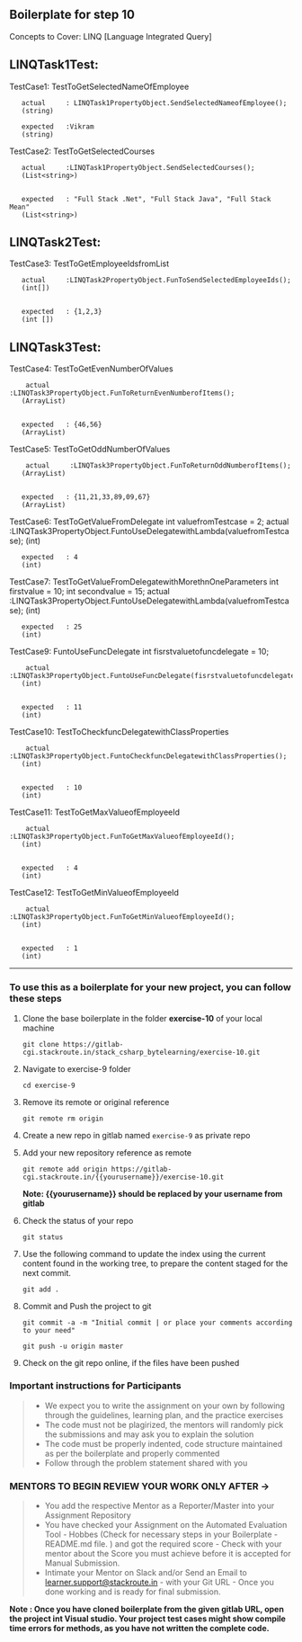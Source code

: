 ## Boilerplate for step 10

Concepts to Cover: LINQ [Language Integrated Query] 

LINQTask1Test:
-------

TestCase1: TestToGetSelectedNameOfEmployee

       actual     : LINQTask1PropertyObject.SendSelectedNameofEmployee();
	   (string)
	   
	   expected   :Vikram
	   (string)
	   
TestCase2: TestToGetSelectedCourses

       actual     :LINQTask1PropertyObject.SendSelectedCourses();
	   (List<string>)
	   
	   
	   expected   : "Full Stack .Net", "Full Stack Java", "Full Stack Mean"
	   (List<string>)
	   

LINQTask2Test:
-------
TestCase3: TestToGetEmployeeIdsfromList

       actual     :LINQTask2PropertyObject.FunToSendSelectedEmployeeIds();
	   (int[])
	   
	   
	   expected   : {1,2,3}
	   (int [])	

LINQTask3Test:
-------
TestCase4: TestToGetEvenNumberOfValues

		actual     :LINQTask3PropertyObject.FunToReturnEvenNumberofItems();
	   (ArrayList)
	   
	   
	   expected   : {46,56}
	   (ArrayList)	

TestCase5: TestToGetOddNumberOfValues

		actual     :LINQTask3PropertyObject.FunToReturnOddNumberofItems();
	   (ArrayList)
	   
	   
	   expected   : {11,21,33,89,09,67}
	   (ArrayList)	
	   
TestCase6: TestToGetValueFromDelegate
        int valuefromTestcase = 2;
		actual     :LINQTask3PropertyObject.FuntoUseDelegatewithLambda(valuefromTestcase);
	   (int)
	   
	   
	   expected   : 4
	   (int)	
	   	   
TestCase7: TestToGetValueFromDelegatewithMorethnOneParameters
        int firstvalue = 10;
        int secondvalue = 15;
		actual     :LINQTask3PropertyObject.FuntoUseDelegatewithLambda(valuefromTestcase);
	   (int)
	   
	   
	   expected   : 25
	   (int)	
TestCase9: FuntoUseFuncDelegate
        int fisrstvaluetofuncdelegate = 10;
     
		actual     :LINQTask3PropertyObject.FuntoUseFuncDelegate(fisrstvaluetofuncdelegate);
	   (int)
	   
	   
	   expected   : 11
	   (int)	
TestCase10: TestToCheckfuncDelegatewithClassProperties
       
		actual     :LINQTask3PropertyObject.FuntoCheckfuncDelegatewithClassProperties();
	   (int)
	   
	   
	   expected   : 10
	   (int)	
TestCase11: TestToGetMaxValueofEmployeeId
      
		actual     :LINQTask3PropertyObject.FunToGetMaxValueofEmployeeId();
	   (int)
	   
	   
	   expected   : 4
	   (int)	
TestCase12: TestToGetMinValueofEmployeeId
      
		actual     :LINQTask3PropertyObject.FunToGetMinValueofEmployeeId();
	   (int)
	   
	   
	   expected   : 1
	   (int)		   
---

### To use this as a boilerplate for your new project, you can follow these steps

1. Clone the base boilerplate in the folder **exercise-10** of your local machine
     
    `git clone https://gitlab-cgi.stackroute.in/stack_csharp_bytelearning/exercise-10.git`

2. Navigate to exercise-9 folder

    `cd exercise-9`

3. Remove its remote or original reference

     `git remote rm origin`

4. Create a new repo in gitlab named `exercise-9` as private repo

5. Add your new repository reference as remote

     `git remote add origin https://gitlab-cgi.stackroute.in/{{yourusername}}/exercise-10.git`

     **Note: {{yourusername}} should be replaced by your username from gitlab**

5. Check the status of your repo 
     
     `git status`

6. Use the following command to update the index using the current content found in the working tree, to prepare the content staged for the next commit.

     `git add .`
 
7. Commit and Push the project to git

     `git commit -a -m "Initial commit | or place your comments according to your need"`

     `git push -u origin master`

8. Check on the git repo online, if the files have been pushed

### Important instructions for Participants
> - We expect you to write the assignment on your own by following through the guidelines, learning plan, and the practice exercises
> - The code must not be plagirized, the mentors will randomly pick the submissions and may ask you to explain the solution
> - The code must be properly indented, code structure maintained as per the boilerplate and properly commented
> - Follow through the problem statement shared with you

### MENTORS TO BEGIN REVIEW YOUR WORK ONLY AFTER ->
> - You add the respective Mentor as a Reporter/Master into your Assignment Repository
> - You have checked your Assignment on the Automated Evaluation Tool - Hobbes (Check for necessary steps in your Boilerplate - README.md file. ) and got the required score - Check with your mentor about the Score you must achieve before it is accepted for Manual Submission.
> - Intimate your Mentor on Slack and/or Send an Email to learner.support@stackroute.in - with your Git URL - Once you done working and is ready for final submission.

	   
**Note : Once you have cloned boilerplate from the given gitlab URL, open the project int Visual studio. 
Your project test cases might show compile time errors for methods, as you have not written the complete code.**
